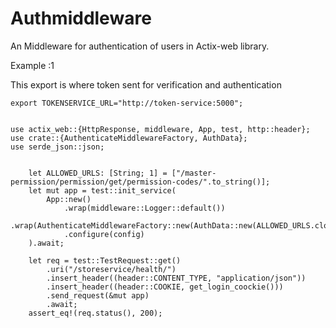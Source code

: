 # Authmiddleware
An Middleware for authentication of users in Actix-web library.


Example :1

This export is where token sent for verification and authentication

```
export TOKENSERVICE_URL="http://token-service:5000";

```

```

use actix_web::{HttpResponse, middleware, App, test, http::header};
use crate::{AuthenticateMiddlewareFactory, AuthData};
use serde_json::json;


    let ALLOWED_URLS: [String; 1] = ["/master-permission/permission/get/permission-codes/".to_string()];
    let mut app = test::init_service(
        App::new()
            .wrap(middleware::Logger::default())
            .wrap(AuthenticateMiddlewareFactory::new(AuthData::new(ALLOWED_URLS.clone())))
            .configure(config)
    ).await;

    let req = test::TestRequest::get()
        .uri("/storeservice/health/")
        .insert_header((header::CONTENT_TYPE, "application/json"))
        .insert_header((header::COOKIE, get_login_coockie()))
        .send_request(&mut app)
        .await;
    assert_eq!(req.status(), 200);
```
